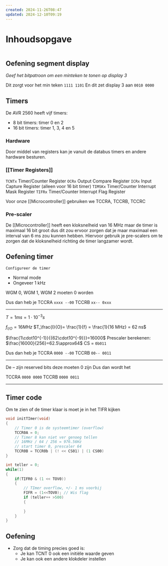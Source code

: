 ```yaml
---
created: 2024-11-26T08:47
updated: 2024-12-10T09:19
---
```

# Inhoudsopgave
```toc
```

## Oefening segment display
*Geef het bitpatroon om een minteken te tonen op display 3*

Dit zorgt voor het min teken
`1111 1101`
En dit zet display 3 aan
`0010 0000`


## Timers
De AVR 2560 heeft vijf timers:
- 8 bit timers: timer 0 en 2
- 16 bit timers: timer 1, 3, 4 en 5

### Hardware 
Door middel van registers kan je vanuit de databus timers en andere hardware besturen.

### [[Timer Registers]] 
`TCNTx` Timer/Counter Register
`OCRx` Output Compare Register
`ICRx` Input Capture Register (alleen voor 16 bit timer)
`TIMSKx` Timer/Counter Interrupt Mask Register
`TIFRx` Timer/Counter Interrupt Flag Register

Voor onze [[Microcontroller]]  gebruiken we TCCRA, TCCRB, TCCRC

### Pre-scaler
De [[Microcontroller]] heeft een kloksnelheid van 16 MHz maar de timer is maximaal 16 bit groot dus dit zou ervoor zorgen dat je maar maximaal een interval van 6 ms zou kunnen hebben. Hiervoor gebruik je pre-scalers om te zorgen dat de kloksnelheid richting de timer langzamer wordt.

## Oefening timer
`Configureer de timer`
- Normal mode
- Ongeveer 1 kHz

WGM 0, WGM 1, WGM 2 moeten 0 worden

Dus dan heb je 
TCCRA `xxxx --00`
TCCRB `xx-- 0xxx`

---

$T = 1 ms =1 \cdot 10^{-3}s$

$f_{I/O} = 16MHz$
$T_\frac{I}{O}= \frac{1}{f} = \frac{1}{16 MHz} = 62 ns$

$\frac{1\cdot10^{-1}}{{62\cdot10^{-9}}}=16000$
Prescaler berekenen:
$\frac{16000}{256}=62.5\approx64$
CS = `0b011`

Dus dan heb je
TCCRA `0000 --00`
TCCRB `00-- 0011`

---

De – zijn reserved bits deze moeten 0 zijn 
Dus dan wordt het

TCCRA `0000 0000`
TCCRB `0000 0011`

---

## Timer code
Om te zien of de timer klaar is moet je in het TIFR kijken
```c
void initTImer(void)
{
	// Timer 0 is de systeemtimer (overflow)
	TCCR0A = 0;
	// Timer 8 kan niet ver genoeg tellen
	// 16MHz / 64 / 256 = 976.56Hz
	// start timer 0, prescaler 64
	TCCR0B = TCCR0b | (! << CS01) | (1 CS00)
}
```

```c
int teller = 0;
while(1)
{
	if(TIFR0 & (1 << TOV0))
	{
		// TImer overflow, +/- 1 ms voorbij
		FIFR = (1<<TOV0); // Wis flag
		if (teller++ >500)
		{
			
		}
	}
}
```

## Oefening 
- Zorg dat de timing precies goed is:
	- Je kan TCNT 0 ook een initiële waarde geven
	- Je kan ook een andere klokdeler instellen